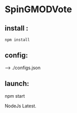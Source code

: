 # SpinGMODVote

## install :
``npm install``

## config:
--> ./configs.json

## launch:
npm start


NodeJs Latest.
